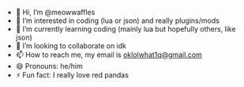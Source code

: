 - 👋 Hi, I’m @meowwaffles
- 👀 I’m interested in coding (lua or json) and really plugins/mods
- 🌱 I’m currently learning coding (mainly lua but hopefully others, like json)
- 💞️ I’m looking to collaborate on idk
- 📫 How to reach me, my email is oklolwhat1q@gmail.com
- 😄 Pronouns: he/him
- ⚡ Fun fact: I really love red pandas

<!---
meowwaffles/meowwaffles is a ✨ special ✨ repository because its `README.md` (this file) appears on your GitHub profile.
You can click the Preview link to take a look at your changes.
--->

